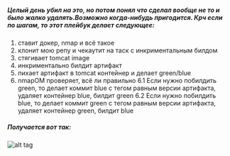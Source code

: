 ##### Целый день убил на это, но потом понял что сделал вообще не то и было жалко удалять.Возможно когда-нибудь пригодится. Крч если по шагам, то этот плейбук делает следующее:
  1. ставит докер, nmap и всё такое
  2. клонит мою репу и чекаутит на таск с инкриментальным билдом
  3. стягивает tomcat image
  4. инкриментально билдит артифакт
  5. пихает артифакт в tomcat контейнер и делает green/blue
  6. nmapОМ проверяет, всё ли правильно
    6.1 Если нужно побилдить green, то делает коммит blue с тегом равным версии артифакта, удаляет контейнер blue, билдит green
    6.2 Если нужно побилдить blue, то делает коммит green с тегом равным версии артифакта, удаляет контейнер green, билдит blue

##### Получается вот так:
  ![alt tag](https://pp.userapi.com/c849236/v849236483/154cac/QDd_OaY6DrM.jpg)
